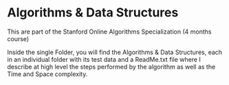 # Algorithms & Data Structures
This are part of the Stanford Online Algorithms Specialization (4 months course)

Inside the single Folder, you will find the Algorithms & Data Structures, each in an individual folder with its test data and a ReadMe.txt file where I describe at high level the steps performed by the algorithm as well as the Time and Space complexity.
